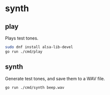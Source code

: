 # synth

## play

Plays test tones.

```bash
sudo dnf install alsa-lib-devel
go run ./cmd/play
```

## synth

Generate test tones, and save them to a WAV file.

```bash
go run ./cmd/synth beep.wav
```
